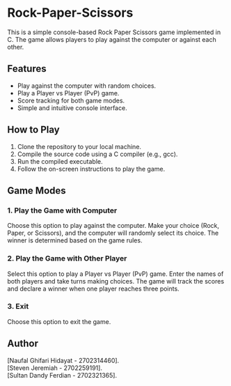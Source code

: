 # Rock-Paper-Scissors
This is a simple console-based Rock Paper Scissors game implemented in C. The game allows players to play against the computer or against each other.

## Features

- Play against the computer with random choices.
- Play a Player vs Player (PvP) game.
- Score tracking for both game modes.
- Simple and intuitive console interface.

## How to Play

1. Clone the repository to your local machine.
2. Compile the source code using a C compiler (e.g., gcc).
3. Run the compiled executable.
4. Follow the on-screen instructions to play the game.

## Game Modes

### 1. Play the Game with Computer

Choose this option to play against the computer. Make your choice (Rock, Paper, or Scissors), and the computer will randomly select its choice. The winner is determined based on the game rules.

### 2. Play the Game with Other Player

Select this option to play a Player vs Player (PvP) game. Enter the names of both players and take turns making choices. The game will track the scores and declare a winner when one player reaches three points.

### 3. Exit

Choose this option to exit the game.


## Author
[Naufal Ghifari Hidayat - 2702314460].<br>
[Steven Jeremiah - 2702259191].<br>
[Sultan Dandy Ferdian - 2702321365].<br>

